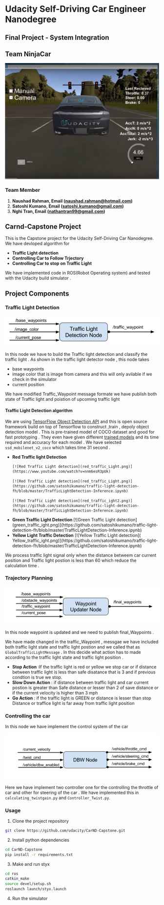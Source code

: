 # Udacity Self-Driving Car Engineer Nanodegree



## Final Project - System Integration

## Team NinjaCar

[![Visual Car On the Track Video](youtube.png)](https://www.youtube.com/watch?v=nnm6esR3pUk)

### Team Member
1. <b>Naushad Rahman, Email (naushad.rahman@hotmail.com) </b> 
2. <b>Satoshi Kumano, Email (satoshi.kumano@gmail.com) </b>
3. <b>Nghi Tran, Email (nathantran99@gmail.com) </b>

## Carnd-Capstone Project 
This is the Capstone project for the Udacity Self-Driving Car Nanodegree. We have devloped algorithm for 
<ul>
  <li><b>Traffic Light detection</b> </li>
  <li><b>Controlling Car to Follow Trjectory</b></li>
  <li><b>Controlling Car to stop on Traffic Light</b></li>
</ul>

We have implemented code in ROS(Robot Operating system) and tested with the Udacity build simulator .



## Project Components

### Traffic Light Detection 

![Traffic Light detector description=" Traffic Light detector Node"](tl_detector.png)

In this node we have to build the Traffic light detection and classify the traffic light . As shown in the traffic light detector node , this node takes 

<ul>
<li> base waypoints</li>
<li> image color that is image from camera and this will only avilable if we check in the simulator</li>
<li>  current position </li>
</ul>

We have modified Traffic_Waypoint message formate we have publish both state of Traffic light and poistion of upcoming traffic light 


#### Traffic Light Detection algorithm 
We are using [ TensorFlow Object Detection API](https://github.com/tensorflow/models/tree/master/research/object_detection) and this is open source framework build on top of Tensorflow to construct ,train , depoly object detection model . This is pre-trained model of COCO dataset and good for fast prototyping . They even have given different [trained models](https://github.com/tensorflow/models/blob/master/research/object_detection/g3doc/detection_model_zoo.md) and its time required and accuracy for each model . We have selected `ssd_mobilenet_v2_coco` which takes time  31 second .

<ul>
<li> <b>Red Traffic light Detection </b>  </li> 
    
    [![Red Traffic Light detection](red_traffic_Light.png)](https://www.youtube.com/watch?v=nnm6esR3pUk)
    
    [![Red Traffic Light detection](red_traffic_Light.png)](https://github.com/satoshikumano/traffic-light-detection-fh/blob/master/TrafficLightDetection-Inference.ipynb)
    
    [![Red Traffic Light detection](red_traffic_ight2.png)](https://github.com/satoshikumano/traffic-light-detection-fh/blob/master/TrafficLightDetection-Inference.ipynb)
   
  
<li>
    <b>Green Traffic Light Detection </b>
     [![Green Traffic Light detection](green_traffic_ight.png)](https://github.com/satoshikumano/traffic-light-detection-fh/blob/master/TrafficLightDetection-Inference.ipynb)
   
</li>
    <li>
    <b>Yellow Light Traffic Detection</b>
      [![Yellow Traffic Light detection]( Yellow_traffic_ight.png)](https://github.com/satoshikumano/traffic-light-detection-fh/blob/master/TrafficLightDetection-Inference.ipynb)
</li>
    
</ul>
    

We process traffic light signal only when the distance betweem car current position and Traffic light postion is less than 60 which reduce the calculation time . 

### Trajectory Planning 

![wayupdater](wayupdater.png)

In this node waypoint is updated and we need to publish final_Waypoints .

We have made changed in the traffic_Waypoint , messgae we have included both traffic light state and traffic light postion and we called that as `GlobalTrafficLightMessage` .
In this decide what action has to made according to the traffic light state and traffic light position . 

<ul>
    <li>
    <b>Stop Action</b> :If the traffic light is red or yellow we stop car  or if distance between traffic light is less than safe disatance that is 3 and if previous condtion is true we stop.
    </li>
    <li>
    <b>Slow Down Action</b> : if distance between traffic light and car current postion is greater than Safe distance or lesser than 2 of save distance or if the  current velocity is higher than 3 mph 
    </li>
    <li>
    <b>Go Action</b> : if the traffic light is GREEN or distance is lesser than stop Distance or traffice light is far away from traffic light position 
    </li>
</ul>

### Controlling the car

In this node we have implement the control system of the car 

![dbw node](dbw_node.png)

Here we have implement two controller one for the controlling the throttle of car and other for steering of the car . We have implemented this in `calculating_twistgain.py` and `Controller_Twist.py`.


### Usage

1. Clone the project repository
```bash
git clone https://github.com/udacity/CarND-Capstone.git
```

2. Install python dependencies
```bash
cd CarND-Capstone
pip install -r requirements.txt
```
3. Make and run styx
```bash
cd ros
catkin_make
source devel/setup.sh
roslaunch launch/styx.launch
```
4. Run the simulator



    









